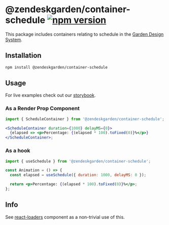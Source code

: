 # @zendeskgarden/container-schedule [![npm version](https://img.shields.io/npm/v/@zendeskgarden/container-schedule.svg?style=flat-square)](https://www.npmjs.com/package/@zendeskgarden/container-schedule)

This package includes containers relating to schedule in the
[Garden Design System](https://zendeskgarden.github.io/).

## Installation

```sh
npm install @zendeskgarden/container-schedule
```

## Usage

For live examples check out our [storybook](https://zendeskgarden.github.io/react-containers?selectedKind=Schedule%20Container).

### As a Render Prop Component

```jsx static
import { ScheduleContainer } from '@zendeskgarden/container-schedule';

<ScheduleContainer duration={1000} delayMS={0}>
  {elapsed => <p>Percentage: {(elapsed * 100).toFixed(0)}%</p>}
</ScheduleContainer>;
```

### As a hook

```jsx static
import { useSchedule } from '@zendeskgarden/container-schedule';

const Animation = () => {
  const elapsed = useSchedule({ duration: 1000, delayMS: 0 });

  return <p>Percentage: {(elapsed * 100).toFixed(0)}%</p>;
};
```

## Info

See [react-loaders][loaders link] component as a non-trivial use of this.

[loaders link]: https://github.com/zendeskgarden/react-components/tree/master/packages/loaders
